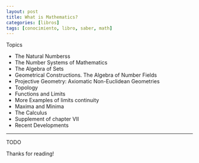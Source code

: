 ```yaml
---
layout: post
title: What is Mathematics?
categories: [libros]
tags: [conocimiento, libro, saber, math]
---
```


<!--Resumen-->

Topics 

- The Natural Numberss
- The Number Systems of Mathematics
- The Algebra of Sets
- Geometrical Constructions. The Algebra of Number Fields
- Projective Geometry: Axiomatic Non-Euclidean Geometries
- Topology
- Functions and Limits
- More Examples of limits continuity
- Maxima and Minima
- The Calculus
- Supplement of chapter VII
- Recent Developments

---

<!--more-->
TODO
  
Thanks for reading!